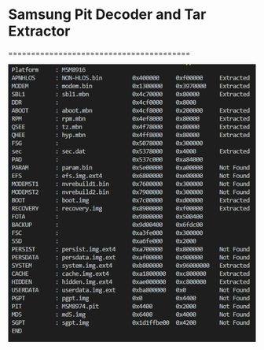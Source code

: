 # Samsung Pit Decoder and Tar Extractor 


========================================

![Alt text](docs/pic/pit.py.png?raw=true "Ledger UI")
